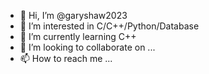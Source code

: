 - 👋 Hi, I’m @garyshaw2023
- 👀 I’m interested in C/C++/Python/Database
- 🌱 I’m currently learning C++
- 💞️ I’m looking to collaborate on ...
- 📫 How to reach me ...

<!---
garyshaw2023/garyshaw2023 is a ✨ special ✨ repository because its `README.md` (this file) appears on your GitHub profile.
You can click the Preview link to take a look at your changes.
--->
